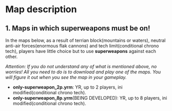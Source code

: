 # Map description

## 1. Maps in which superweapons must be on!

In the maps below, as a result of terrian block(mountains or waters), neutral anti-air forces(enormous flak cannons) and tech limit(conditional chrono tech), players have little choice but to use **superweapons** against each other.

*Attention: If you do not understand any of what is mentioned above, no worries! All you need to do is to download and play one of the maps. You will figure it out when you see the map in your gameplay.*

* **only-superweapon_2p.yrm**: YR, up to 2 players, ini modified(conditional chrono tech).
* **only-superweapon_8p.yrm**(BEING DEVELOPED): YR, up to 8 players, ini modified(conditional chrono tech).

